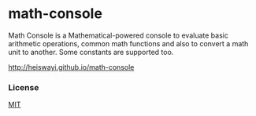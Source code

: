 # math-console

Math Console is a Mathematical-powered console to evaluate basic arithmetic operations, common math functions and also to convert a math unit to another. Some constants are supported too.

http://heiswayi.github.io/math-console

### License

[MIT](LICENSE.md)

